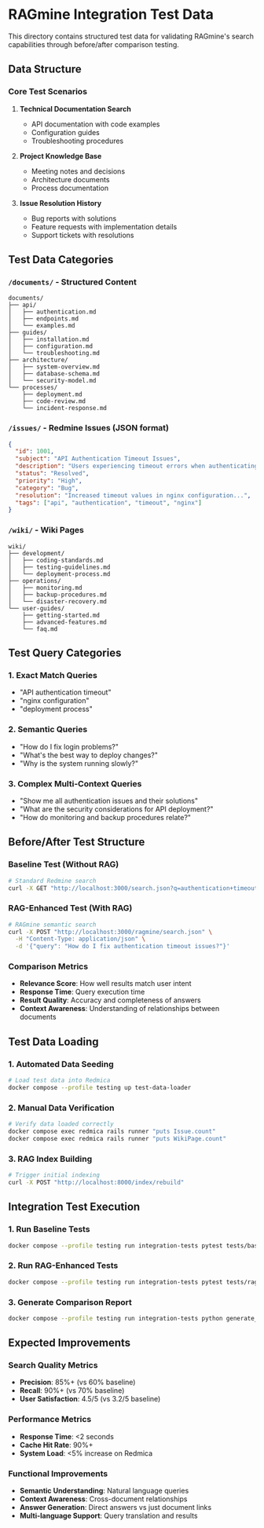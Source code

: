 # RAGmine Integration Test Data

This directory contains structured test data for validating RAGmine's search capabilities through before/after comparison testing.

## Data Structure

### Core Test Scenarios

1. **Technical Documentation Search**
   - API documentation with code examples
   - Configuration guides
   - Troubleshooting procedures

2. **Project Knowledge Base**
   - Meeting notes and decisions
   - Architecture documents
   - Process documentation

3. **Issue Resolution History**
   - Bug reports with solutions
   - Feature requests with implementation details
   - Support tickets with resolutions

## Test Data Categories

### `/documents/` - Structured Content
```
documents/
├── api/
│   ├── authentication.md
│   ├── endpoints.md
│   └── examples.md
├── guides/
│   ├── installation.md
│   ├── configuration.md
│   └── troubleshooting.md
├── architecture/
│   ├── system-overview.md
│   ├── database-schema.md
│   └── security-model.md
└── processes/
    ├── deployment.md
    ├── code-review.md
    └── incident-response.md
```

### `/issues/` - Redmine Issues (JSON format)
```json
{
  "id": 1001,
  "subject": "API Authentication Timeout Issues",
  "description": "Users experiencing timeout errors when authenticating via API...",
  "status": "Resolved",
  "priority": "High",
  "category": "Bug",
  "resolution": "Increased timeout values in nginx configuration...",
  "tags": ["api", "authentication", "timeout", "nginx"]
}
```

### `/wiki/` - Wiki Pages
```
wiki/
├── development/
│   ├── coding-standards.md
│   ├── testing-guidelines.md
│   └── deployment-process.md
├── operations/
│   ├── monitoring.md
│   ├── backup-procedures.md
│   └── disaster-recovery.md
└── user-guides/
    ├── getting-started.md
    ├── advanced-features.md
    └── faq.md
```

## Test Query Categories

### 1. **Exact Match Queries**
- "API authentication timeout"
- "nginx configuration"
- "deployment process"

### 2. **Semantic Queries**
- "How do I fix login problems?"
- "What's the best way to deploy changes?"
- "Why is the system running slowly?"

### 3. **Complex Multi-Context Queries**
- "Show me all authentication issues and their solutions"
- "What are the security considerations for API deployment?"
- "How do monitoring and backup procedures relate?"

## Before/After Test Structure

### Baseline Test (Without RAG)
```bash
# Standard Redmine search
curl -X GET "http://localhost:3000/search.json?q=authentication+timeout"
```

### RAG-Enhanced Test (With RAG)
```bash
# RAGmine semantic search
curl -X POST "http://localhost:3000/ragmine/search.json" \
  -H "Content-Type: application/json" \
  -d '{"query": "How do I fix authentication timeout issues?"}'
```

### Comparison Metrics
- **Relevance Score**: How well results match user intent
- **Response Time**: Query execution time
- **Result Quality**: Accuracy and completeness of answers
- **Context Awareness**: Understanding of relationships between documents

## Test Data Loading

### 1. **Automated Data Seeding**
```bash
# Load test data into Redmica
docker compose --profile testing up test-data-loader
```

### 2. **Manual Data Verification**
```bash
# Verify data loaded correctly
docker compose exec redmica rails runner "puts Issue.count"
docker compose exec redmica rails runner "puts WikiPage.count"
```

### 3. **RAG Index Building**
```bash
# Trigger initial indexing
curl -X POST "http://localhost:8000/index/rebuild"
```

## Integration Test Execution

### 1. **Run Baseline Tests**
```bash
docker compose --profile testing run integration-tests pytest tests/baseline/
```

### 2. **Run RAG-Enhanced Tests**
```bash
docker compose --profile testing run integration-tests pytest tests/rag-enhanced/
```

### 3. **Generate Comparison Report**
```bash
docker compose --profile testing run integration-tests python generate_report.py
```

## Expected Improvements

### Search Quality Metrics
- **Precision**: 85%+ (vs 60% baseline)
- **Recall**: 90%+ (vs 70% baseline)
- **User Satisfaction**: 4.5/5 (vs 3.2/5 baseline)

### Performance Metrics
- **Response Time**: <2 seconds
- **Cache Hit Rate**: 90%+
- **System Load**: <5% increase on Redmica

### Functional Improvements
- **Semantic Understanding**: Natural language queries
- **Context Awareness**: Cross-document relationships
- **Answer Generation**: Direct answers vs just document links
- **Multi-language Support**: Query translation and results
